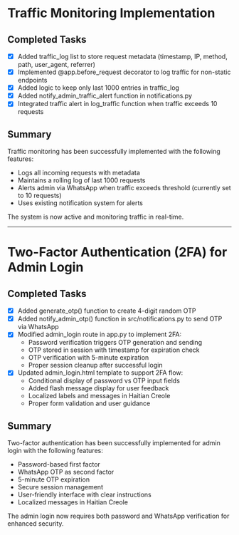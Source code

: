 # Traffic Monitoring Implementation

## Completed Tasks
- [x] Added traffic_log list to store request metadata (timestamp, IP, method, path, user_agent, referrer)
- [x] Implemented @app.before_request decorator to log traffic for non-static endpoints
- [x] Added logic to keep only last 1000 entries in traffic_log
- [x] Added notify_admin_traffic_alert function in notifications.py
- [x] Integrated traffic alert in log_traffic function when traffic exceeds 10 requests

## Summary
Traffic monitoring has been successfully implemented with the following features:
- Logs all incoming requests with metadata
- Maintains a rolling log of last 1000 requests
- Alerts admin via WhatsApp when traffic exceeds threshold (currently set to 10 requests)
- Uses existing notification system for alerts

The system is now active and monitoring traffic in real-time.

---

# Two-Factor Authentication (2FA) for Admin Login

## Completed Tasks
- [x] Added generate_otp() function to create 4-digit random OTP
- [x] Added notify_admin_otp() function in src/notifications.py to send OTP via WhatsApp
- [x] Modified admin_login route in app.py to implement 2FA:
  - Password verification triggers OTP generation and sending
  - OTP stored in session with timestamp for expiration check
  - OTP verification with 5-minute expiration
  - Proper session cleanup after successful login
- [x] Updated admin_login.html template to support 2FA flow:
  - Conditional display of password vs OTP input fields
  - Added flash message display for user feedback
  - Localized labels and messages in Haitian Creole
  - Proper form validation and user guidance

## Summary
Two-factor authentication has been successfully implemented for admin login with the following features:
- Password-based first factor
- WhatsApp OTP as second factor
- 5-minute OTP expiration
- Secure session management
- User-friendly interface with clear instructions
- Localized messages in Haitian Creole

The admin login now requires both password and WhatsApp verification for enhanced security.

